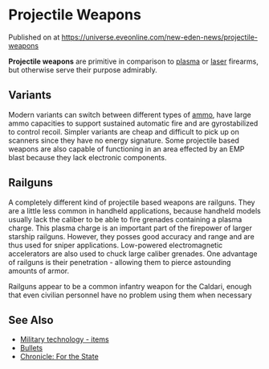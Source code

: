 # Projectile Weapons
Published on  at https://universe.eveonline.com/new-eden-news/projectile-weapons

**Projectile weapons** are primitive in comparison to
[plasma](6AD7liH6h2npOe4ZUmjVUE) or [laser](1iRuzfbKjScs41Sk9JB8De)
firearms, but otherwise serve their purpose admirably.

Variants
--------

Modern variants can switch between different types of
[ammo](3H9y8JmkecR6s5GhErOukQ), have large ammo capacities to support
sustained automatic fire and are gyrostabilized to control recoil.
Simpler variants are cheap and difficult to pick up on scanners since
they have no energy signature. Some projectile based weapons are also
capable of functioning in an area effected by an EMP blast because they
lack electronic components.

Railguns
--------

A completely different kind of projectile based weapons are railguns.
They are a little less common in handheld applications, because handheld
models usually lack the caliber to be able to fire grenades containing a
plasma charge. This plasma charge is an important part of the firepower
of larger starship railguns. However, they posses good accuracy and
range and are thus used for sniper applications. Low-powered
electromagnetic accelerators are also used to chuck large caliber
grenades. One advantage of railguns is their penetration - allowing them
to pierce astounding amounts of armor.

Railguns appear to be a common infantry weapon for the Caldari, enough
that even civilian personnel have no problem using them when necessary

See Also
--------

-   [Military technology - items](1atx3NGYkl3oP5JiEa1ShQ#Military)
-   [Bullets](3H9y8JmkecR6s5GhErOukQ)
-   [Chronicle: For the State](7vYZ3VOwPonGQNwNTn7uW8)
